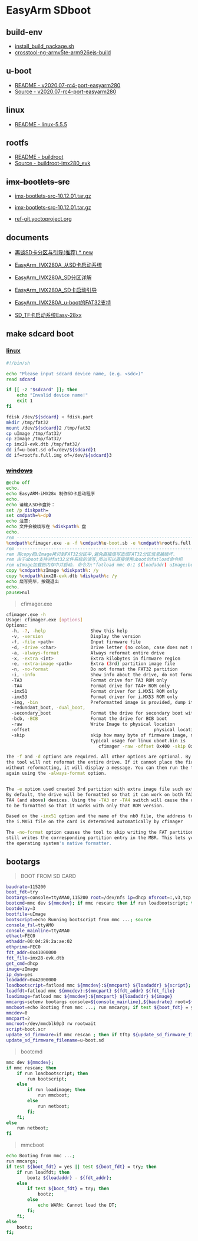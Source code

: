 # EasyArm SDboot

## build-env

* [install_build_package.sh](toolchain/install_build_package.sh)
* [crosstool-ng-armv5te-arm926ejs-build](toolchain/README.md)



## u-boot

* [README - v2020.07-rc4-port-easyarm280](u-boot/README.md)
* [Source - v2020.07-rc4-port-easyarm280](https://github.com/WHJWNAVY/u-boot/tree/v2020.07-rc4-port-easyarm280)



## linux

* [README - linux-5.5.5](linux-5.5.5/README.md)



## rootfs

* [README - buildroot](mk_rootfs/README.md)
* [Source - buildroot-imx280_evk](https://github.com/WHJWNAVY/buildroot/tree/imx280_evk)



## ~~imx-bootlets-src~~

* [imx-bootlets-src-10.12.01.tar.gz](http://repository.timesys.com/buildsources/i/imx-bootlets/imx-bootlets-10.12.01/imx-bootlets-src-10.12.01.tar.gz)
* [imx-bootlets-src-10.12.01.tar.gz](http://download.ossystems.com.br/bsp/freescale/source/imx-bootlets-src-10.12.01.tar.gz)

* [ref-git.yoctoproject.org](http://git.yoctoproject.org/cgit/cgit.cgi/meta-freescale/tree/recipes-bsp/imx-bootlets/imx-bootlets_10.12.01.bb?h=pyro)



## documents

* [再谈SD卡分区与引导(推荐) * new](mk_sdboot/linux/README.md)

* [EasyArm_IMX280A_从SD卡启动系统](mk_sdboot/EasyArm_IMX280A_从SD卡启动系统.pdf)
* [EasyArm_IMX280A_SD分区详解](mk_sdboot/EasyArm_IMX280A_SD分区详解.pdf)
* [EasyArm_IMX280A_SD卡启动引导](mk_sdboot/EasyArm_IMX280A_SD卡启动引导.pdf)
* [EasyArm_IMX280A_u-boot的FAT32支持](mk_sdboot/EasyArm_IMX280A_u-boot的FAT32支持.pdf)
* [SD_TF卡启动系统Easy-28xx](mk_sdboot/SD_TF卡启动系统Easy-28xx.pdf)



## make sdcard boot

### [linux](mk_sdboot/linux/README.md)

```bash
#!/bin/sh

echo "Please input sdcard device name, (e.g. <sdc>)"
read sdcard

if [[ -z "$sdcard" ]]; then
    echo "Invalid device name!"
    exit 1
fi

fdisk /dev/${sdcard} < fdisk.part
mkdir /tmp/fat32
mount /dev/${sdcard}2 /tmp/fat32
cp uImage /tmp/fat32/
cp zImage /tmp/fat32/
cp imx28-evk.dtb /tmp/fat32/
dd if=u-boot.sd of=/dev/${sdcard}1
dd if=rootfs.full.img of=/dev/${sdcard}3
```

### ~~[windows](mk_sdboot/win/mk_sdboot.bat)~~

```bat
@echo off
echo. 
echo EasyARM-iMX28x 制作SD卡启动程序
echo. 
echo 请输入SD卡盘符：
set /p diskpath=
set cmdpath=%~dp0
echo 注意:
echo 文件会被烧写在 %diskpath% 盘
echo. 
rem ---------------------------------------------------------------------------------------------
%cmdpath%cfimager.exe -a -f %cmdpath%u-boot.sb -e %cmdpath%rootfs.full.img -d %diskpath%
rem ---------------------------------------------------------------------------------------------
rem 用copy把uImage拷贝到FAT32分区中,避免直接烧写造成FAT32分区信息被破坏.
rem 由于uboot支持对fat32文件系统的读写,所以可以直接使用uboot的fatload命令把
rem uImage加载到内存中并启动. 命令为:"fatload mmc 0:1 $(loadaddr) uImage;bootm"
copy %cmdpath%zImage %diskpath%: /y
copy %cmdpath%imx28-evk.dtb %diskpath%: /y
echo 烧写完毕，按键退出
echo.
pause>nul
```

> cfimager.exe
```bash
cfimager.exe -h
Usage: cfimager.exe [options]
Options:
  -h, -?, -help                 Show this help
  -v, -version                  Display the version
  -f, -file <path>              Input firmware file
  -d, -drive <char>             Drive letter (no colon, case does not matter)
  -a, -always-format            Always reformat entire drive
  -x, -extra <int>              Extra kilobytes in firmware region
  -e, -extra-image <path>       Extra (3rd) partition image file
  -n, -no-format                Do not format the FAT32 partition
  -i, -info                     Show info about the drive, do not format
  -TA3                          Format drive for TA3 ROM only
  -TA4                          Format drive for TA4+ ROM only
  -imx51                        Format driver for i.MX51 ROM only
  -imx53                        Format driver for i.MX53 ROM only
  -img, -bin                    Preformatted image is provided, dump it on the device starting at block 0
  -redundant_boot, -dual_boot,
  -secondary_boot               Format the drive for secondary boot with primary and secondary image and config block
  -bcb, -BCB                    Format the drive for BCB boot
  -raw                          Write Image to physical location
  -offset                                               physical location offset, must be used with -raw
  -skip                         skip how many byte of firmware image, must be used with -raw
                                typical usage for linux uboot.bin is
                                   cfimager -raw -offset 0x400 -skip 0x400 -f uboot.bin -d G

The -f and -d options are required. All other options are optional. By default,
the tool will not reformat the entire drive. If it cannot place the firmware
without reformatting, it will display a message. You can then run the tool
again using the -always-format option.


The -e option used created 3rd partition with extra image file such ext3 for linuxboot image create
By default, the drive will be formatted so that it can work on both TA3 and
TA4 (and above) devices. Using the -TA3 or -TA4 switch will cause the drive
to be formatted so that it works with only that ROM version.

Based on the -imx51 option and the name of the nb0 file, the address to flash
the i.MX51 file on the card is determined automatically by cfimager

The -no-format option causes the tool to skip writing the FAT partition, but
still writes the corresponding partition entry in the MBR. This lets you use
the operating system's native formatter.
```



## bootargs

> BOOT FROM SD CARD

```bash
baudrate=115200
boot_fdt=try
bootargs=console=ttyAMA0,115200 root=/dev/nfs ip=dhcp nfsroot=:,v3,tcp
bootcmd=mmc dev ${mmcdev}; if mmc rescan; then if run loadbootscript; then run bootscript; else if run loadimage; then run mmcboot; else run netboot; fi; fi; else run netboot; fi
bootdelay=3
bootfile=uImage
bootscript=echo Running bootscript from mmc ...; source
console_fsl=ttyAM0
console_mainline=ttyAMA0
ethact=FEC0
ethaddr=00:04:29:2a:ae:02
ethprime=FEC0
fdt_addr=0x41000000
fdt_file=imx28-evk.dtb
get_cmd=dhcp
image=zImage
ip_dyn=yes
loadaddr=0x42000000
loadbootscript=fatload mmc ${mmcdev}:${mmcpart} ${loadaddr} ${script};
loadfdt=fatload mmc ${mmcdev}:${mmcpart} ${fdt_addr} ${fdt_file}
loadimage=fatload mmc ${mmcdev}:${mmcpart} ${loadaddr} ${image}
mmcargs=setenv bootargs console=${console_mainline},${baudrate} root=${mmcroot}
mmcboot=echo Booting from mmc ...; run mmcargs; if test ${boot_fdt} = yes || test ${boot_fdt} = try; then if run loadfdt; then bootz ${loadaddr} - ${fdt_addr}; else if test ${boot_fdt} = try; then bootz; else echo WARN: Cannot load the DT; fi; fi; else bootz; fi;
mmcdev=0
mmcpart=2
mmcroot=/dev/mmcblk0p3 rw rootwait
script=boot.scr
update_sd_firmware=if mmc rescan ; then if tftp ${update_sd_firmware_filename} ; then setexpr fw_sz ${filesize} / 0x200 ; setexpr fw_sz ${fw_sz} + 1 ; mmc write ${loadaddr} 0x800 ${fw_sz} ; fi ; fi
update_sd_firmware_filename=u-boot.sd
```

> bootcmd

```bash
mmc dev ${mmcdev};
if mmc rescan; then
    if run loadbootscript; then
        run bootscript;
    else
        if run loadimage; then
            run mmcboot;
        else
            run netboot;
        fi;
    fi;
else
    run netboot;
fi
```

> mmcboot

```bash
echo Booting from mmc ...;
run mmcargs;
if test ${boot_fdt} = yes || test ${boot_fdt} = try; then
    if run loadfdt; then
        bootz ${loadaddr} - ${fdt_addr};
    else
        if test ${boot_fdt} = try; then
            bootz;
        else
            echo WARN: Cannot load the DT;
        fi;
    fi;
else
    bootz;
fi;
```